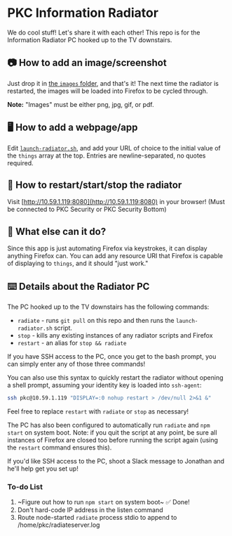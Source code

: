 PKC Information Radiator
=====
We do cool stuff! Let's share it with each other! This repo is for the Information Radiator PC hooked up to the TV downstairs.

## 📷 How to add an image/screenshot
Just drop it in [the `images` folder](https://github.com/jming422/info-radiator/tree/master/images), and that's it! The next time the radiator is restarted, the images will be loaded into Firefox to be cycled through.

**Note:** "Images" must be either png, jpg, gif, or pdf.

## 🖥 How to add a webpage/app
Edit [`launch-radiator.sh`](https://github.com/jming422/info-radiator/blob/master/launch-radiator.sh), and add your URL of choice to the initial value of the `things` array at the top. Entries are newline-separated, no quotes required.

## 🚀 How to restart/start/stop the radiator
Visit [http://10.59.1.119:8080](http://10.59.1.119:8080) in your browser! (Must be connected to PKC Security or PKC Security Bottom)

## 🦊 What else can it do?
Since this app is just automating Firefox via keystrokes, it can display anything Firefox can. You can add any resource URI that Firefox is capable of displaying to `things`, and it should "just work."

## ⌨️ Details about the Radiator PC
The PC hooked up to the TV downstairs has the following commands:
  - `radiate` - runs `git pull` on this repo and then runs the `launch-radiator.sh` script.
  - `stop` - kills any existing instances of any radiator scripts and Firefox
  - `restart` - an alias for `stop && radiate`

If you have SSH access to the PC, once you get to the bash prompt, you can simply enter any of those three commands!

You can also use this syntax to quickly restart the radiator without opening a shell prompt, assuming your identity key is loaded into `ssh-agent`:
```bash
ssh pkc@10.59.1.119 "DISPLAY=:0 nohup restart > /dev/null 2>&1 &"
```
Feel free to replace `restart` with `radiate` or `stop` as necessary!

The PC has also been configured to automatically run `radiate` and `npm start` on system boot. Note: if you quit the script at any point, be sure all instances of Firefox are closed too before running the script again (using the `restart` command ensures this).

If you'd like SSH access to the PC, shoot a Slack message to Jonathan and he'll help get you set up!

### To-do List
1. ~Figure out how to run `npm start` on system boot~ ✅ Done!
2. Don't hard-code IP address in the listen command
3. Route node-started `radiate` process stdio to append to /home/pkc/radiateserver.log
